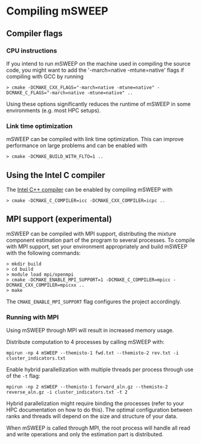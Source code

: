 # Compiling mSWEEP
## Compiler flags
### CPU instructions
If you intend to run mSWEEP on the machine used in compiling the
source code, you might want to add the '-march=native -mtune=native'
flags if compiling with GCC by running
```
> cmake -DCMAKE_CXX_FLAGS="-march=native -mtune=native" -DCMAKE_C_FLAGS="-march=native -mtune=native" ..
```
Using these options significantly reduces the runtime of mSWEEP in
some environments (e.g. most HPC setups).

### Link time optimization
mSWEEP can be compiled with link time optimization. This can improve performance on large problems and can be enabled with
```
> cmake -DCMAKE_BUILD_WITH_FLTO=1 ..
```

## Using the Intel C compiler
The [Intel C++ compiler](https://software.intel.com/en-us/c-compilers) can be enabled by compiling mSWEEP with
```
> cmake -DCMAKE_C_COMPILER=icc -DCMAKE_CXX_COMPILER=icpc ..
```

## MPI support (experimental)
mSWEEP can be compiled with MPI support, distributing the mixture
component estimation part of the program to several processes. To
compile with MPI support, set your environment appropriately and build
mSWEEP with the following commands:
```
> mkdir build
> cd build
> module load mpi/openmpi
> cmake -DCMAKE_ENABLE_MPI_SUPPORT=1 -DCMAKE_C_COMPILER=mpicc -DCMAKE_CXX_COMPILER=mpicxx ..
> make
```

The `CMAKE_ENABLE_MPI_SUPPORT` flag configures the project accordingly.

### Running with MPI
Using mSWEEP through MPI will result in increased memory usage.

Distribute computation to 4 processes by calling mSWEEP with:
```
mpirun -np 4 mSWEEP --themisto-1 fwd.txt --themisto-2 rev.txt -i cluster_indicators.txt
```

Enable hybrid parallellization with multiple threads per process through use of the `-t` flag:
```
mpirun -np 2 mSWEEP --themisto-1 forward_aln.gz --themisto-2 reverse_aln.gz -i cluster_indicators.txt -t 2
```
Hybrid parallelization might require binding the processes (refer to your HPC documentation on how to do this).
The optimal configuration between ranks and threads will depend on the size and
structure of your data.

When mSWEEP is called through MPI, the root process will
handle all read and write operations and only the estimation part is
distributed.
